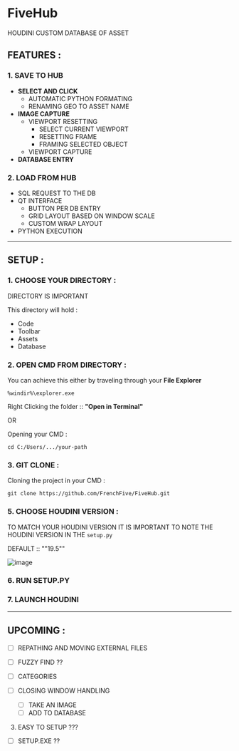 # FiveHub
HOUDINI CUSTOM DATABASE OF ASSET 

## FEATURES :
### 1. SAVE TO HUB
  - **SELECT AND CLICK**
    - AUTOMATIC PYTHON FORMATING
    - RENAMING GEO TO ASSET NAME
  - **IMAGE CAPTURE**
    - VIEWPORT RESETTING
      - SELECT CURRENT VIEWPORT
      - RESETTING FRAME
      - FRAMING SELECTED OBJECT
    - VIEWPORT CAPTURE
  - **DATABASE ENTRY**
    
### 2. LOAD FROM HUB
  - SQL REQUEST TO THE DB
  - QT INTERFACE
    - BUTTON PER DB ENTRY
    - GRID LAYOUT BASED ON WINDOW SCALE
    - CUSTOM WRAP LAYOUT
  - PYTHON EXECUTION

------

## SETUP :

### 1. CHOOSE YOUR DIRECTORY :

DIRECTORY IS IMPORTANT

This directory will hold :
  - Code
  - Toolbar
  - Assets
  - Database

### 2. OPEN CMD FROM DIRECTORY :

You can achieve this either by traveling through your **File Explorer** 
```
%windir%\explorer.exe
```

Right Clicking the folder :: **"Open in Terminal"**

OR 

Opening your CMD : 
```
cd C:/Users/.../your-path
```

### 3. GIT CLONE :

Cloning the project in your CMD :
```
git clone https://github.com/FrenchFive/FiveHub.git
```

### 5. CHOOSE HOUDINI VERSION :

TO MATCH YOUR HOUDINI VERSION IT IS IMPORTANT TO NOTE THE HOUDINI VERSION IN THE ``` setup.py ```

DEFAULT :: ""19.5""

![image](https://github.com/FrenchFive/FiveHub/assets/105274118/f73e1004-619b-4816-9431-808ddd26943a)



### 6. RUN SETUP.PY


### 7. LAUNCH HOUDINI 

------
## UPCOMING : 
- [ ] REPATHING AND MOVING EXTERNAL FILES
- [ ] FUZZY FIND ??
- [ ] CATEGORIES
- [ ] CLOSING WINDOW HANDLING

  - [ ] TAKE AN IMAGE
  - [ ] ADD TO DATABASE
3. EASY TO SETUP ??? 
  - [ ] SETUP.EXE ?? 
